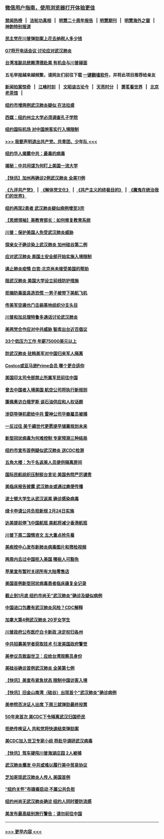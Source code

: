### [微信用户指南，使用浏览器打开体验更佳](https://github.com/gfw-breaker/banned-news1/blob/master/indexes/wechat-guide.md?t=0)
#### [禁闻热榜](热点新闻.md?t=0)  &nbsp;&nbsp;|&nbsp;&nbsp; [法轮功真相](https://github.com/gfw-breaker/truth/blob/master/README.md?t=0) &nbsp;&nbsp;|&nbsp;&nbsp; [明慧二十周年报告](https://github.com/gfw-breaker/mh-reports/blob/master/README.md?t=0) &nbsp;&nbsp;|&nbsp;&nbsp;[明慧期刊](https://github.com/gfw-breaker/mh-qikan) &nbsp;&nbsp;|&nbsp;&nbsp; [明慧海外之窗](https://github.com/gfw-breaker/mh-news/blob/master/README.md?t=0) &nbsp;&nbsp;|&nbsp;&nbsp; [神韵特别报道](https://github.com/gfw-breaker/mh-news/blob/master/shenyun.md?t=0)
#### [民主党在川普弹劾案上花去纳税人多少钱](../pages/nsc412/n11841941.md?t=02040255) 
#### [G7将开电话会议 讨论应对武汉肺炎](../pages/nsc412/n11841658.md?t=02040255) 
#### [台湾准副总统赖清德赴美 有机会与川普碰面](../pages/nsc412/n11841332.md?t=02040255) 
#### 五毛举报越来越频繁，请网友们前往下载 [一键翻墙软件](https://github.com/gfw-breaker/ssr-accounts)，并将此项目推荐给亲友
#### [新闻拍案惊奇](https://github.com/gfw-breaker/banned-news1/blob/master/pages/link4.md) &nbsp;&nbsp;|&nbsp;&nbsp; [江峰时刻](https://github.com/gfw-breaker/banned-news1/blob/master/pages/link4.md) &nbsp;&nbsp;|&nbsp;&nbsp; [文昭谈古论今](https://github.com/gfw-breaker/banned-news1/blob/master/pages/link4.md) &nbsp;&nbsp;|&nbsp;&nbsp; [天亮时分](https://github.com/gfw-breaker/banned-news1/blob/master/pages/link4.md) &nbsp;&nbsp;|&nbsp;&nbsp; [萧茗看世界](https://github.com/gfw-breaker/banned-news1/blob/master/pages/link4.md) &nbsp;&nbsp;|&nbsp;&nbsp; [北京老茶馆](https://github.com/gfw-breaker/banned-news1/blob/master/pages/link4.md) &nbsp;&nbsp;|&nbsp;&nbsp; 
#### [纽约市增两例武汉肺炎疑似 在法拉盛](../pages/nsc412/n11840625.md?t=02040255) 
#### [西媒：纽约州立大学必须调查孔子学院](../pages/nsc412/n11840637.md?t=02040255) 
#### [纽约国际机场  对中国旅客实行入境限制](../pages/nsc412/n11840619.md?t=02040255) 
#### [>>> 我要声明退出共产党、共青团、少年队 <<<](https://github.com/begood0513/goodnews/blob/master/quit/letter.md) 
#### [纽约华人揭露中共：最毒的病毒](../pages/nsc412/n11840631.md?t=02040255) 
#### [揭秘：中共间谍为何盯上美国一流大学](../pages/nsc412/n11840270.md?t=02040255) 
#### [【快讯】加州再确诊2例武汉肺炎 全美11例](../pages/nsc412/n11840339.md?t=02040255) 
#### [《九评共产党》](https://github.com/begood0513/9ping.md/blob/master/README.md) &nbsp;|&nbsp; [《解体党文化》](../../../../jtdwh.md/blob/master/README.md)  &nbsp;|&nbsp; [《共产主义的终极目的》](../../../../gczydzjmd.md/blob/master/README.md) &nbsp;|&nbsp; [《魔鬼在统治我们的世界》](../../../../mgztzwmdsj.md/blob/master/README.md) 
#### [纽约再现2患者 武汉肺炎疑似病例增至3宗](../pages/nsc412/n11840010.md?t=02040255) 
#### [【思想领袖】美教育部长：如何修复教育系统](../pages/nsc412/n11690865.md?t=02040255) 
#### [川普：保护美国人免受武汉肺炎威胁](../pages/nsc412/n11839718.md?t=02040255) 
#### [探亲女子确诊染上武汉肺炎 加州硅谷第二例](../pages/nsc412/n11839784.md?t=02040255) 
#### [应对武汉肺炎 美国土安全部开始实施入境限制](../pages/nsc412/n11839729.md?t=02040255) 
#### [遏止肺炎疫情 白宫:北京尚未接受美国的帮助](../pages/nsc412/n11839660.md?t=02040255) 
#### [阻武汉肺炎 美国大学设立前线防护措施](../pages/nsc412/n11839479.md?t=02040255) 
#### [拒摘防毒面具造恐慌 一男子被带下美航飞机](../pages/nsc412/n11839455.md?t=02040255) 
#### [传美军空袭也门击毙基地组织分支头目](../pages/nsc412/n11839210.md?t=02040255) 
#### [川普和加总理特鲁多通话讨论武汉肺炎](../pages/nsc412/n11839128.md?t=02040255) 
#### [美两党合作应对中共威胁 智库出台近百倡议](../pages/nsc412/n11838437.md?t=02040255) 
#### [33个低压力工作 年薪75000美元以上](../pages/nsc412/n11834441.md?t=02040255) 
#### [防武汉肺炎 驻韩美军对中国归来军人隔离](../pages/nsc412/n11838970.md?t=02040255) 
#### [Costco或亚马逊Prime会员 哪个更合适你](../pages/nsc412/n11834459.md?t=02040255) 
#### [美国印太司令部禁止所属军民前往中国](../pages/nsc412/n11838418.md?t=02040255) 
#### [曾去中国者入境美国 航空公司将执行新规则](../pages/nsc412/n11838375.md?t=02040255) 
#### [蓬佩奥访白俄罗斯 谈石油供应和人权话题](../pages/nsc412/n11838242.md?t=02040255) 
#### [涉窃导弹机密给中共 雷神公司华裔雇员被捕](../pages/nsc412/n11838129.md?t=02040255) 
#### [一反过往 美千禧世代更愿提早储蓄规划未来](../pages/nsc412/n11837601.md?t=02040255) 
#### [新型冠状病毒为何难控制 专家预测三种结局](../pages/nsc412/n11838002.md?t=02040255) 
#### [纽约市宣布首例疑似武汉肺炎 送CDC检测](../pages/nsc412/n11837852.md?t=02040255) 
#### [五角大楼：为千名返美人员提供隔离房间](../pages/nsc412/n11837831.md?t=02040255) 
#### [国际民航组织压制挺台言论 美国务院严厉谴责](../pages/nsc412/n11837791.md?t=02040255) 
#### [美临床报告披露 武汉肺炎或通过粪便传播](../pages/nsc412/n11837626.md?t=02040255) 
#### [波士顿大学生从武汉返美 确诊感染病毒](../pages/nsc412/n11837580.md?t=02040255) 
#### [绿卡申请公共负担新规 2月24日实施](../pages/nsc412/n11836634.md?t=02040255) 
#### [达美提前停飞中国航班 美航将减少香港航班](../pages/nsc412/n11837649.md?t=02040255) 
#### [川普下周二国情咨文 五大重点抢先看](../pages/nsc412/n11837512.md?t=02040255) 
#### [美疾控中心发布新肺炎病毒图片和筛检视频](../pages/nsc412/n11837491.md?t=02040255) 
#### [两周内去过中国拒入美国 哪些人可豁免](../pages/nsc412/n11837400.md?t=02040255) 
#### [苹果宣布暂时关闭所有大陆零售店](../pages/nsc412/n11837097.md?t=02040255) 
#### [美国首例新型冠状病毒患者临床康复全记录](../pages/nsc412/n11836513.md?t=02040255) 
#### [截止到1月底  纽约市尚无“武汉肺炎”确诊及疑似病例](../pages/nsc412/n11836657.md?t=02040255) 
#### [中国进口包裹有武汉肺炎风险？CDC解释](../pages/nsc412/n11836321.md?t=02040255) 
#### [加拿大第4例武汉肺炎 20岁女学生](../pages/nsc412/n11836537.md?t=02040255) 
#### [川普政府公布医疗白卡新政 决定权归各州](../pages/nsc412/n11836336.md?t=02040255) 
#### [中共招募美学者获取技术 引发美国政府警觉](../pages/nsc412/n11836277.md?t=02040255) 
#### [美参议员致函世卫：应给台湾观察员身份](../pages/nsc412/n11836183.md?t=02040255) 
#### [美硅谷确诊首例武汉肺炎 全美第七例](../pages/nsc412/n11836093.md?t=02040255) 
#### [【快讯】美宣布紧急状态 限制中国访客入境](../pages/nsc412/n11836030.md?t=02040255) 
#### [【快讯】旧金山南湾（硅谷）出现首个“武汉肺炎”确诊病例](../pages/nsc412/n11836084.md?t=02040255) 
#### [美参院否决证人出席 下周三就弹劾最终投票](../pages/nsc412/n11835900.md?t=02040255) 
#### [50年来首次 美CDC下令隔离武汉归国侨民](../pages/nsc412/n11835854.md?t=02040255) 
#### [拒绝传唤证人 共和党将快速结束弹劾案](../pages/nsc412/n11835573.md?t=02040255) 
#### [美CDC加入世卫专家小组 将赴华调研武汉病毒](../pages/nsc412/n11835584.md?t=02040255) 
#### [【快讯】驾车硬闯川普海湖庄园 2人被捕](../pages/nsc412/n11835785.md?t=02040255) 
#### [武汉肺炎爆发 中共或难以履行美中贸易协议](../pages/nsc412/n11834752.md?t=02040255) 
#### [芝加哥现武汉肺炎人传人 美国首例](../pages/nsc412/n11834730.md?t=02040255) 
#### [“纽约关怀”布碌崙启动  不属公共负担](../pages/nsc412/n11834269.md?t=02040255) 
#### [纽约州尚无武汉肺炎确诊  纽约人同时要防流感](../pages/nsc412/n11834247.md?t=02040255) 
#### [美发布最高级别旅行警告：请勿前往中国](../pages/nsc412/n11834038.md?t=02040255) 

----
#### [ >>> 更早内容 <<< ](../indexes/nsc412-earlier.md)
